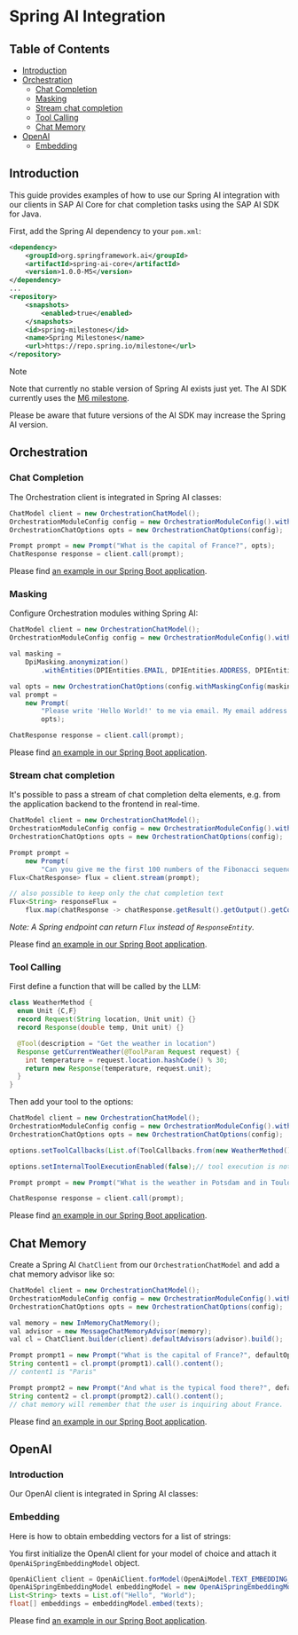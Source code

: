 # Spring AI Integration

## Table of Contents

- [Introduction](#introduction)
- [Orchestration](#orchestration)
  - [Chat Completion](#chat-completion)
  - [Masking](#masking)
  - [Stream chat completion](#stream-chat-completion)
  - [Tool Calling](#tool-calling)
  - [Chat Memory](#chat-memory)
- [OpenAI](#openai)
  - [Embedding](#embedding)


## Introduction

This guide provides examples of how to use our Spring AI integration with our clients in SAP AI Core
for chat completion tasks using the SAP AI SDK for Java.

First, add the Spring AI dependency to your `pom.xml`:

```xml
<dependency>
    <groupId>org.springframework.ai</groupId>
    <artifactId>spring-ai-core</artifactId>
    <version>1.0.0-M5</version>
</dependency>
...
<repository>
    <snapshots>
        <enabled>true</enabled>
    </snapshots>
    <id>spring-milestones</id>
    <name>Spring Milestones</name>
    <url>https://repo.spring.io/milestone</url>
</repository>
```

> [!NOTE]
> Note that currently no stable version of Spring AI exists just yet.
> The AI SDK currently uses the [M6 milestone](https://spring.io/blog/2025/02/14/spring-ai-1-0-0-m6-released).
>
> Please be aware that future versions of the AI SDK may increase the Spring AI version.

## Orchestration

### Chat Completion

The Orchestration client is integrated in Spring AI classes:

```java
ChatModel client = new OrchestrationChatModel();
OrchestrationModuleConfig config = new OrchestrationModuleConfig().withLlmConfig(GPT_4O_MINI);
OrchestrationChatOptions opts = new OrchestrationChatOptions(config);

Prompt prompt = new Prompt("What is the capital of France?", opts);
ChatResponse response = client.call(prompt);
```

Please find [an example in our Spring Boot application](../../sample-code/spring-app/src/main/java/com/sap/ai/sdk/app/services/SpringAiOrchestrationService.java).

### Masking

Configure Orchestration modules withing Spring AI:

```java
ChatModel client = new OrchestrationChatModel();
OrchestrationModuleConfig config = new OrchestrationModuleConfig().withLlmConfig(GPT_4O_MINI);

val masking =
    DpiMasking.anonymization()
        .withEntities(DPIEntities.EMAIL, DPIEntities.ADDRESS, DPIEntities.LOCATION);

val opts = new OrchestrationChatOptions(config.withMaskingConfig(masking));
val prompt =
    new Prompt(
        "Please write 'Hello World!' to me via email. My email address is foo.bar@baz.ai",
        opts);

ChatResponse response = client.call(prompt);
```

Please
find [an example in our Spring Boot application](../../sample-code/spring-app/src/main/java/com/sap/ai/sdk/app/services/SpringAiOrchestrationService.java).

### Stream chat completion

It's possible to pass a stream of chat completion delta elements, e.g. from the application backend
to the frontend in real-time.

```java
ChatModel client = new OrchestrationChatModel();
OrchestrationModuleConfig config = new OrchestrationModuleConfig().withLlmConfig(GPT_4O_MINI);
OrchestrationChatOptions opts = new OrchestrationChatOptions(config);

Prompt prompt =
    new Prompt(
        "Can you give me the first 100 numbers of the Fibonacci sequence?", opts);
Flux<ChatResponse> flux = client.stream(prompt);

// also possible to keep only the chat completion text
Flux<String> responseFlux =
    flux.map(chatResponse -> chatResponse.getResult().getOutput().getContent());
```

_Note: A Spring endpoint can return `Flux` instead of `ResponseEntity`._

Please find [an example in our Spring Boot application](../../sample-code/spring-app/src/main/java/com/sap/ai/sdk/app/services/SpringAiOrchestrationService.java).

### Tool Calling

First define a function that will be called by the LLM:

```java
class WeatherMethod {
  enum Unit {C,F}
  record Request(String location, Unit unit) {}
  record Response(double temp, Unit unit) {}

  @Tool(description = "Get the weather in location")
  Response getCurrentWeather(@ToolParam Request request) {
    int temperature = request.location.hashCode() % 30;
    return new Response(temperature, request.unit);
  }
}
```

Then add your tool to the options:

```java
ChatModel client = new OrchestrationChatModel();
OrchestrationModuleConfig config = new OrchestrationModuleConfig().withLlmConfig(GPT_4O_MINI);
OrchestrationChatOptions opts = new OrchestrationChatOptions(config);

options.setToolCallbacks(List.of(ToolCallbacks.from(new WeatherMethod())));

options.setInternalToolExecutionEnabled(false);// tool execution is not yet available in orchestration

Prompt prompt = new Prompt("What is the weather in Potsdam and in Toulouse?", options);

ChatResponse response = client.call(prompt);
```

Please find [an example in our Spring Boot application](../../sample-code/spring-app/src/main/java/com/sap/ai/sdk/app/services/SpringAiOrchestrationService.java).

## Chat Memory

Create a Spring AI `ChatClient` from our `OrchestrationChatModel` and add a chat memory advisor like so:

```java
ChatModel client = new OrchestrationChatModel();
OrchestrationModuleConfig config = new OrchestrationModuleConfig().withLlmConfig(GPT_4O_MINI);
OrchestrationChatOptions opts = new OrchestrationChatOptions(config);

val memory = new InMemoryChatMemory();
val advisor = new MessageChatMemoryAdvisor(memory);
val cl = ChatClient.builder(client).defaultAdvisors(advisor).build();

Prompt prompt1 = new Prompt("What is the capital of France?", defaultOptions);
String content1 = cl.prompt(prompt1).call().content();
// content1 is "Paris"

Prompt prompt2 = new Prompt("And what is the typical food there?", defaultOptions);
String content2 = cl.prompt(prompt2).call().content();
// chat memory will remember that the user is inquiring about France.
```

Please find [an example in our Spring Boot application](../../sample-code/spring-app/src/main/java/com/sap/ai/sdk/app/services/SpringAiOrchestrationService.java).

## OpenAI

### Introduction

Our OpenAI client is integrated in Spring AI classes:

### Embedding

Here is how to obtain embedding vectors for a list of strings:

You first initialize the OpenAI client for your model of choice and attach it  `OpenAiSpringEmbeddingModel` object.

```java
OpenAiClient client = OpenAiClient.forModel(OpenAiModel.TEXT_EMBEDDING_3_SMALL);
OpenAiSpringEmbeddingModel embeddingModel = new OpenAiSpringEmbeddingModel(client);
List<String> texts = List.of("Hello", "World");
float[] embeddings = embeddingModel.embed(texts);
```

Please find [an example in our Spring Boot application](../../sample-code/spring-app/src/main/java/com/sap/ai/sdk/app/services/SpringAiOpenAiService.java).